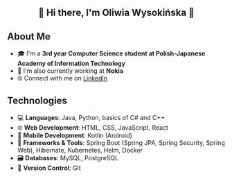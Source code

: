 <div align="center">
  <h2>🌟 Hi there, I'm Oliwia Wysokińska 🌟</h2>
</div>

## About Me
- 🎓 I'm a **3rd year Computer Science student at Polish-Japanese Academy of Information Technology**
- 💼 I'm also currently working at **Nokia**
- 🌐 Connect with me on [LinkedIn](www.linkedin.com/in/oliwiawysokinska)

## Technologies
- 💻 **Languages**: Java, Python, basics of C# and C++
- 🌐 **Web Development**: HTML, CSS, JavaScript, React
- 📱 **Mobile Development**: Kotlin (Android)
- 🚀 **Frameworks & Tools**: Spring Boot (Spring JPA, Spring Security, Spring Web), Hibernate, Kubernetes, Helm, Docker
- 🗃️ **Databases**: MySQL, PostgreSQL
- 🔄 **Version Control**: Git

<!--
**Oliwiawys/Oliwiawys** is a ✨ _special_ ✨ repository because its `README.md` (this file) appears on your GitHub profile.

Here are some ideas to get you started:

- 🔭 I’m currently working on ...
- 🌱 I’m currently learning ...
- 👯 I’m looking to collaborate on ...
- 🤔 I’m looking for help with ...
- 💬 Ask me about ...
- 📫 How to reach me: ...
- 😄 Pronouns: ...
- ⚡ Fun fact: ...
-->
